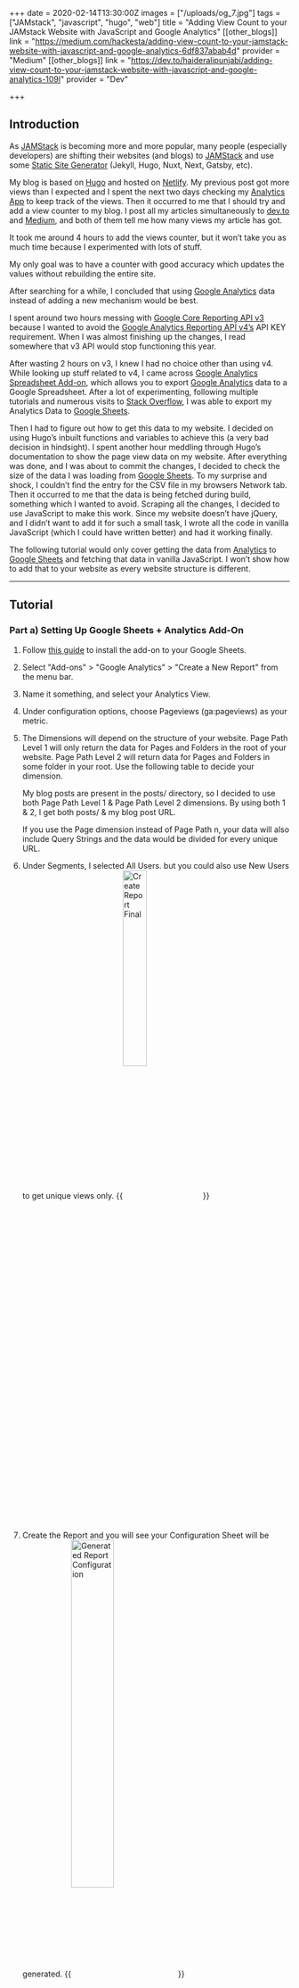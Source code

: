 +++
date = 2020-02-14T13:30:00Z
images = ["/uploads/og_7.jpg"]
tags = ["JAMstack", "javascript", "hugo", "web"]
title = "Adding View Count to your JAMstack Website with JavaScript and Google Analytics"
[[other_blogs]]
link = "https://medium.com/hackesta/adding-view-count-to-your-jamstack-website-with-javascript-and-google-analytics-6df837abab4d"
provider = "Medium"
[[other_blogs]]
link = "https://dev.to/haideralipunjabi/adding-view-count-to-your-jamstack-website-with-javascript-and-google-analytics-109l"
provider = "Dev"

+++
## Introduction

As [JAMStack](https://jamstack.org/) is becoming more and more popular,  many people (especially developers) are shifting their websites (and blogs) to [JAMStack](https://jamstack.org/) and use some [Static Site Generator](https://www.staticgen.com/) (Jekyll, Hugo, Nuxt, Next, Gatsby, etc).

My blog is based on [Hugo](https://gohugo.io/) and hosted on [Netlify](https://www.netlify.com/). My previous post got more views than I expected and I spent the next two days checking my [Analytics App](https://analytics.google.com/analytics/web/) to keep track of the views. Then it occurred to me that I should try and add a view counter to my blog. I post all my articles simultaneously to [dev.to](https://dev.to/) and [Medium](https://medium.com/), and both of them tell me how many views my article has got.

It took me around 4 hours to add the views counter, but it won’t take you as much time because I experimented with lots of stuff.

My only goal was to have a counter with good accuracy which updates the values without rebuilding the entire site.

After searching for a while, I concluded that using [Google Analytics](https://analytics.google.com/analytics/web/) data instead of adding a new mechanism would be best.

I spent around two hours messing with [Google Core Reporting API v3](https://developers.google.com/analytics/devguides/reporting/core/v3/reference) because I wanted to avoid the  [Google Analytics Reporting API v4’s](https://developers.google.com/analytics/devguides/reporting/core/v4/) API KEY requirement. When I was almost finishing up the changes, I read somewhere that v3 API would stop functioning this year.

After wasting 2 hours on v3, I knew I had no choice other than using v4. While looking up stuff related to v4, I came across [Google Analytics Spreadsheet Add-on](https://developers.google.com/analytics/solutions/google-analytics-spreadsheet-add-on), which allows you to export [Google Analytics](https://analytics.google.com/analytics/web/) data to a Google Spreadsheet. After a lot of experimenting, following multiple tutorials and numerous visits to [Stack Overflow](https://stackoverflow.com/), I was able to export my Analytics Data to  [Google Sheets](https://docs.google.com/spreadsheets/u/0/).

Then I had to figure out how to get this data to my website. I decided on using Hugo’s inbuilt functions and variables to achieve this (a very bad decision in hindsight). I spent another hour meddling through Hugo’s documentation to show the page view data on my website. After everything was done, and I was about to commit the changes, I decided to check the size of the data I was loading from [Google Sheets](https://docs.google.com/spreadsheets/u/0/). To my  surprise and shock, I couldn’t find the entry for the CSV file in my browsers Network tab. Then it occurred to me that the data is being fetched during build, something which I wanted to avoid. Scraping all the changes, I decided to use JavaScript to make this work. Since my website doesn’t have jQuery, and I didn’t want to add it for such a small task, I wrote all the code in vanilla JavaScript (which I could have written better) and had it working finally.

The following tutorial would only cover getting the data from [Analytics](https://analytics.google.com/analytics/web/#/) to [Google Sheets](https://docs.google.com/spreadsheets/u/0/) and fetching that data in vanilla JavaScript. I won’t show how to add that to your website as every website structure is different.

***

## Tutorial

### Part a) Setting Up Google Sheets + Analytics Add-On

 1. Follow [this guide](https://developers.google.com/analytics/solutions/google-analytics-spreadsheet-add-on) to install the add-on to your Google Sheets.
 2. Select "Add-ons" > "Google Analytics" > "Create a New Report" from the menu bar.
 3. Name it something, and select your Analytics View.
 4. Under configuration options, choose Pageviews (ga:pageviews) as your metric.
 5. The Dimensions will depend on the structure of your website. Page Path Level 1 will only return the data for Pages and Folders in the root of your website. Page Path Level 2 will return data for Pages and Folders in some folder in your root. Use the following table to decide your dimension.
    <script src="https://gist.github.com/haideralipunjabi/5ed449fd6de2f066e6814afa8fba9481.js"></script>

    My blog posts are present in the posts/  directory, so I decided to use both  Page Path Level 1 &  Page Path Level 2 dimensions.  By using both 1 & 2, I get both posts/ & my blog post URL.

    If you use the Page dimension instead of Page Path n, your data will also include Query Strings and the data would be divided for every unique URL.
 6. Under Segments, I selected All Users. but you could also use New Users to get unique views only.
    {{<image title="Create Report Final" src="/uploads/2020-02-14-211551_302x702_scrot.png" width="30%" align="center">}}
 7. Create the Report and you will see your Configuration Sheet will be generated.
    {{<image title="Generated Report Configuration" src="/uploads/2020-02-14-203533_510x470_scrot.png" width="40%" align="center">}}
 8. Change the Start Date to a date before your first blog post (in YYYY/MM/DD format), and change the End Date to 'today'
 9. You should remove the 1000 limit if you want to get the data for more than 1000 posts.
10. Create another empty sheet which will act as output. Share this sheet with Edit Permission enabled. Copy the Share Link.
11. Paste the copied Share Link into the Configuration Sheet in the Spreadsheet URL Row.
12. Select "Add-ons" > "Google Analytics" > "Run reports" from the menu bar.
13. It will show you a Report Status Popup, which should tell you that your report completed successfully.
14. Select "Add-ons" > "Google Analytics" > "Schedule Reports" from the menu bar.
15. Select "Enable Reports to run automatically" and run it "every hour", and save it.
    {{<image title="Generated Report Output" src="/uploads/2020-02-14-203404_647x699_scrot.png" width="40%" align="center">}}
16. Go back to your output sheet and go to "File" > "Publish to Web"
17. Under "Published content & settings", select you Sheet Name and check "Automatically republish when changes are made". Then click "Start Publishing".
18. Choose "Comma-separated values (.csv) as output format and copy the given link"

### Part b) Getting the data on your blog

1. On the page where you want to show the view data, add a JavaScript file (or edit an existing JavaScript File for that page).
2. Use Fetch API to get the CSV data and parse it using CSVToArray function from this [StackOverflow Answer](https://stackoverflow.com/questions/1293147/javascript-code-to-parse-csv-data/1293163#1293163)

{{< highlight js >}}

url  = "URL which you copied in Step 18. of part A"

fetch(url).then((response)=>{

    return response.text() 

}).then((text)=>{

    data = CSVToArray(text) 
    
    viewMap = {} 
    
    for(let i = 15; i < data.length; i++){
    
         viewMap[window.location.href + data[i][0].slice(1,-1) + data[i][1]] = parseInt(data[i][2])     
    
    } 

})

{{< / highlight >}}
_You might need to adjust the code according to your needs_

1. You will have a dictionary with your Post URLs as Key and their Views as values.
2. Use them according to your website structure. (You can look at my [blog's code](https://github.com/haideralipunjabi/blog-haideralipunjabi) if you need more help)

***

### Resources

* [Google Analytics Spreadsheet Add-on](https://developers.google.com/analytics/solutions/google-analytics-spreadsheet-add-on)
* [StaticGen - A List of Static Site Generators for JAMstack Sites](https://www.staticgen.com/)
* [Google Analytics Reporting API v4](https://developers.google.com/analytics/devguides/reporting/core/v4/)

***

### Read This On

* [Medium](https://dev.to/haideralipunjabi/adding-view-count-to-your-jamstack-website-with-javascript-and-google-analytics-109l)
* [Dev.to](https://dev.to/haideralipunjabi/adding-view-count-to-your-jamstack-website-with-javascript-and-google-analytics-109l)